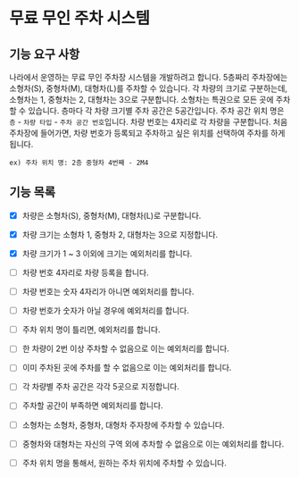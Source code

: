 # 무료 무인 주차 시스템

## 기능 요구 사항

나라에서 운영하는 무료 무인 주차장 시스템을 개발하려고 합니다. 5층짜리 주차장에는 소형차(S), 중형차(M), 대형차(L)를 주차할 수 있습니다. 각 차량의 크기로 구분하는데, 소형차는 1, 중형차는 2, 대형차는
3으로 구분합니다. 소형차는 특권으로 모든 곳에 주차할 수 있습니다. 층마다 각 차량 크기별 주차 공간은 5공간입니다. 주차 공간 위치 명은 `층` - `차량 타입` - `주차 공간 번호`입니다. 차량 번호는
4자리로 각 차량을 구분합니다. 처음 주차장에 들어가면, 차량 번호가 등록되고 주차하고 싶은 위치를 선택하여 주차를 하게 됩니다.

`ex) 주차 위치 명: 2층 중형차 4번째 - 2M4`

## 기능 목록

* [X] 차량은 소형차(S), 중형차(M), 대형차(L)로 구분합니다.

* [X] 차량 크기는 소형차 1, 중형차 2, 대형차는 3으로 지정합니다.

* [X] 차량 크기가 1 ~ 3 이외에 크기는 예외처리를 합니다.

* [ ] 차량 번호 4자리로 차량 등록을 합니다.

* [ ] 차량 번호는 숫자 4자리가 아니면 예외처리를 합니다.

* [ ] 차량 번호가 숫자가 아닐 경우에 예외처리를 합니다.

* [ ] 주차 위치 명이 틀리면, 예외처리를 합니다.

* [ ] 한 차량이 2번 이상 주차할 수 없음으로 이는 예외처리를 합니다.

* [ ] 이미 주차된 곳에 주차를 할 수 없음으로 이는 예외처리를 합니다.

* [ ] 각 차량별 주차 공간은 각각 5곳으로 지정합니다.

* [ ] 주차할 공간이 부족하면 예외처리를 합니다.

* [ ] 소형차는 소형차, 중형차, 대형차 주자창에 주차할 수 있습니다.

* [ ] 중형차와 대형차는 자신의 구역 외에 추차할 수 없음으로 이는 예외처리를 합니다.

* [ ] 주차 위치 명을 통해서, 원하는 주차 위치에 주차할 수 있습니다.
